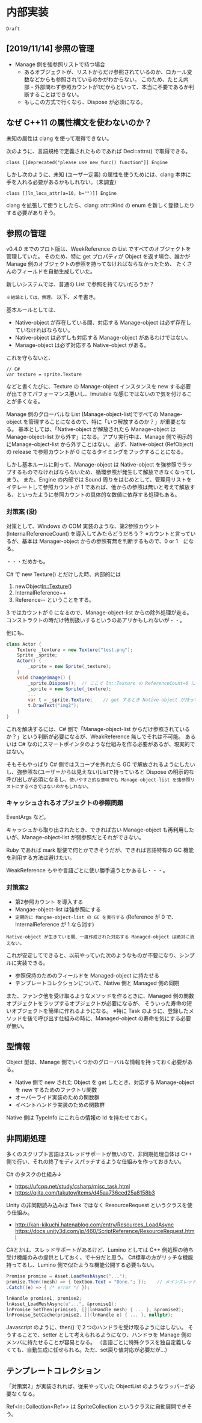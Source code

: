 内部実装
==========

`Draft`



[2019/11/14] 参照の管理
----------
- Manage 側を強参照リストで持つ場合
    - あるオブジェクトが、リストからだけ参照されているのか、ロカール変数などからも参照されているのかがわからない。
      このため、たとえ内部・外部問わず参照カウントが1だからといって、本当に不要であるか判断することはできない。
    - もしこの方式で行くなら、Dispose が必須になる。


なぜ C++11 の属性構文を使わないのか？
----------

未知の属性は clang を使って取得できない。


次のように、言語規格で定義されたものであれば Decl::attrs() で取得できる。

```
class [[deprecated("please use new_func() function"]] Engine
```

しかし次のように、未知 (ユーザー定義) の属性を使うためには、clang 本体に手を入れる必要があるかもしれない。（未調査）

```
class [[ln_loca_attr(a=10, b="")]] Engine
```

clang を拡張して使うとしたら、clang::attr::Kind の enum を新しく登録したりする必要がありそう。




参照の管理
----------

v0.4.0 までのプロト版は、WeekReference の List ですべてのオブジェクトを管理していた。
そのため、特に get プロパティが Object を返す場合、誰かが Manage 側のオブジェクトの参照を持ってなければならなかったため、
たくさんのフィールドを自動生成していた。

新しいシステムでは、普通の List で参照を持てないだろうか？

`※結論としては、無理。` 以下、メモ書き。

基本ルールとしては、
- Native-object が存在している間、対応する Manage-object は必ず存在していなければならない。
- Native-object は必ずしも対応する Manage-object があるわけではない。
- Manage-object は必ず対応する Native-object がある。

これを守らないと、

```
// C#
var texture = sprite.Texture
```

などと書くたびに、Texture の Manage-object インスタンスを new する必要が出てきてパフォーマンス悪いし、Imutable な感じではないので気を付けることが多くなる。

Manage 側のグローバルな List (Manage-object-list)ですべての Manage-object を管理することになるので、特に「いつ解放するのか？」が重要となる。
基本としては、「Native-object が解放されたら Manage-object は Manage-object-list から外す」になる。アプリ実行中は、Manage 側で明示的にManage-object-list から外すことはない。
必ず、Native-object (RefObject) の release で参照カウントが 0 になるタイミングをフックすることになる。

しかし基本ルールに則って、Manage-object は Native-object を強参照でラップするものでなければならないため、循環参照が発生して解放できなくなってしまう。
また、Engine の内部では Sound 周りをはじめとして、管理用リストをイテレートして参照カウントが 1 であれば、他からの参照は無いと考えて解放する、といったように参照カウントの具体的な数値に依存する処理もある。

### 対策案 (没)
対策として、Windows の COM 実装のような、第2参照カウント (InternalReferenceCount) を導入してみたらどうだろう？
※カウントと言っているが、基本は Manager-object からの参照有無を判断するもので、0 or 1　になる。

・・・だめかも。

C# で new Texture() とだけした時、内部的には
1. newObject<ln::Texture>()
2. InternalReference++
3. Reference--
ということをする。

3 ではカウントが 0 になるので、Manage-object-list からの除外処理が走る。
コンストラクトの時だけ特別扱いするというのあアリかもしれないが・・。

他にも、

```cs
class Actor {
    Texture _texture = new Texture("test.png");
    Sprite _sprite;
    Actor() {
        _sprite = new Sprite(_texture);
    }
    void ChangeImage() {
        _sprite.Dispose();  // ここで ln::Texture の ReferenceCount=0 になり、Manage-object-list から除外される
        _sprite = new Sprite(_texture);
        ...
        var t = _sprite.Texture;    // get するとき Native-object が持っているインデックスをもとに Manage-object-list を探してしまう
        t.DrawText("img2");
    }
}
```

これを解決するには、C# 側で「Manage-object-list からだけ参照されているか？」という判断が必要になるが、WeakReference 無しでそれは不可能。
あるいは C# なのにスマートポインタのような仕組みを作る必要があるが、現実的ではない。

そもそもやっぱり C# 側ではスコープを外れたら GC で解放されるようにしたいし、強参照な(ユーザーからは見えない)Listで持っていると Dispose の明示的な呼び出しが必須になるし、`使いやすさ的な意味でも Manage-object-list を強参照リストにするべきではないのかもしれない。`


### キャッシュされるオブジェクトの参照問題

EventArgs など。

キャッシュから取り出されたとき、できれば古い Manage-object も再利用したいが、Manage-object-list が弱参照だとそれができない。

Ruby であれば mark 駆使で何とかできそうだが、できれば言語特有の GC 機能を利用する方法は避けたい。

WeakReference もやや言語ごとに使い勝手違うとかあるし・・・。


### 対策案2

- 第2参照カウント を導入する
- Mangae-object-list は強参照にする
- `定期的に Mangae-object-list の GC を実行する` (Reference が 0 で、InternalReference が 1 なら消す)

`Native-object が生きている間、一度作成された対応する Managed-object は絶対に消えない。`

これが安定してできると、以前やっていた次のようなものが不要になり、シンプルに実装できる。
- 参照保持のためのフィールドを Managed-object に持たせる
- テンプレートコレクションについて、Native 側と Managed 側の同期

また、ファンク他を受け取るようなメソッドを作るときに、Managed 側の関数オブジェクトをラップするオブジェクトが必要になるが、
そういった寿命の短いオブジェクトを簡単に作れるようになる。
※特に Task のように、登録したメソッドを後で呼び出す仕組みの時に、Managed-object の寿命を気にする必要が無い。




型情報
----------
Object 型は、Manage 側でいくつかのグローバルな情報を持っておく必要がある。

- Native 側で new された Object を get したとき、対応する Manage-object を new するためのファクトリ関数
- オーバーライド実装のための関数群
- イベントハンドラ実装のための関数群

Native 側は TypeInfo にこれらの情報の Id を持たせておく。


非同期処理
----------
多くのスクリプト言語はスレッドサポートが無いので、非同期処理自体は C++ 側で行い、それの終了をディスパッチするような仕組みを作っておきたい。

C# のタスクの仕組み↓
- https://ufcpp.net/study/csharp/misc_task.html
- https://qiita.com/takutoy/items/d45aa736ced25a8158b3

Unity の非同期読み込みは Task ではなく ResourceRequest というクラスを使う仕組み。
- http://kan-kikuchi.hatenablog.com/entry/Resources_LoadAsync
https://docs.unity3d.com/jp/460/ScriptReference/ResourceRequest.html

C#とかは、スレッドサポートがあるけど、Lumino としては C++ 側処理の待ち受け機能のみの提供としておく、で十分だと思う。
C#標準の方がリッチな機能持ってるし、Lumino 側で似たような機能公開する必要もない。

```.cs
Promise promise = Asset.LoadMeshAsync("...");
promise.Then((mesh) => { textbox.Text = "Done."; });    // メインスレッドでコールされる (Javascript 参考)
.Catch((e) => { /* error */ });
```

```.c
lnHandle promise1, promise2;
lnAsset_LoadMeshAsync(u"...", &promise1);
lnPromise_SetThen(primise1, [](lnHandle mesh) { ... }, &promise2);
lnPromise_SetCache(primise2, [](lnHandle e) { ... }, nullptr);
```

Javascript のように、then() で２つのハンドラを受け取るようにはしない。
そうすることで、setter として考えられるようになり、ハンドラを Manage 側のメンバに持たせることが容易となる。
（言語ごとに特殊クラスを独自定義しなくても、自動生成に任せられる。ただ、set戻り値対応が必要だが…）



テンプレートコレクション
----------

「対策案2」が実装されれば、従来やっていた ObjectList<T> のようなラッパーが必要なくなる。

Ref<ln::Collection<Ref<Sprite>>> は SpriteCollection というクラスに自動展開できそう。


